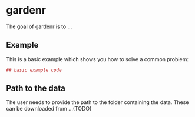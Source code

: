 <!-- README.md is generated from README.Rmd. Please edit that file -->
gardenr
=======

The goal of gardenr is to …

Example
-------

This is a basic example which shows you how to solve a common problem:

``` r
## basic example code
```

Path to the data
----------------

The user needs to provide the path to the folder containing the data.
These can be downloaded from …(TODO)
